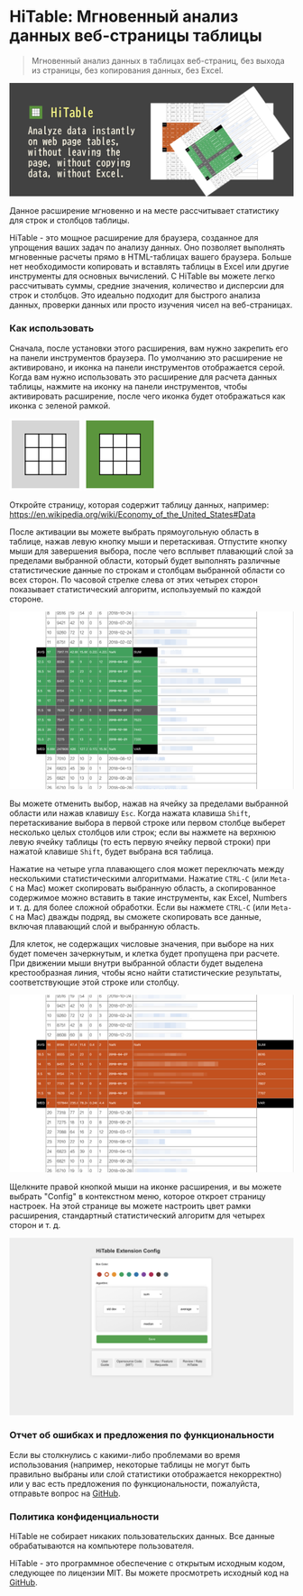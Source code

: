 HiTable: Мгновенный анализ данных веб-страницы таблицы
===

> Мгновенный анализ данных в таблицах веб-страниц, без выхода из страницы, без копирования данных, без Excel.

![](assets/tile-1.png)

Данное расширение мгновенно и на месте рассчитывает статистику для строк и столбцов таблицы.

HiTable - это мощное расширение для браузера, созданное для упрощения ваших задач по анализу данных. Оно позволяет выполнять мгновенные расчеты прямо в HTML-таблицах вашего браузера. Больше нет необходимости копировать и вставлять таблицы в Excel или другие инструменты для основных вычислений. С HiTable вы можете легко рассчитывать суммы, средние значения, количество и дисперсии для строк и столбцов. Это идеально подходит для быстрого анализа данных, проверки данных или просто изучения чисел на веб-страницах.

### Как использовать

Сначала, после установки этого расширения, вам нужно закрепить его на панели инструментов браузера. По умолчанию это расширение не активировано, и иконка на панели инструментов отображается серой. Когда вам нужно использовать это расширение для расчета данных таблицы, нажмите на иконку на панели инструментов, чтобы активировать расширение, после чего иконка будет отображаться как иконка с зеленой рамкой.

![](../src/assets/inactive.png)
![](../src/assets/active.png)

Откройте страницу, которая содержит таблицу данных, например:
https://en.wikipedia.org/wiki/Economy_of_the_United_States#Data

После активации вы можете выбрать прямоугольную область в таблице, нажав левую кнопку мыши и перетаскивая. Отпустите кнопку мыши для завершения выбора, после чего всплывет плавающий слой за пределами выбранной области, который будет выполнять различные статистические данные по строкам и столбцам выбранной области со всех сторон. По часовой стрелке слева от этих четырех сторон показывает статистический алгоритм, используемый по каждой стороне.

![](assets/screenshot-1.png)

Вы можете отменить выбор, нажав на ячейку за пределами выбранной области или нажав клавишу `Esc`. Когда нажата клавиша `Shift`, перетаскивание выбора в первой строке или первом столбце выберет несколько целых столбцов или строк; если вы нажмете на верхнюю левую ячейку таблицы (то есть первую ячейку первой строки) при нажатой клавише `Shift`, будет выбрана вся таблица.

Нажатие на четыре угла плавающего слоя может переключать между несколькими статистическими алгоритмами. Нажатие `CTRL-C` (или `Meta-C` на Mac) может скопировать выбранную область, а скопированное содержимое можно вставить в такие инструменты, как Excel, Numbers и т. д. для более сложной обработки. Если вы нажмете `CTRL-C` (или `Meta-C` на Mac) дважды подряд, вы сможете скопировать все данные, включая плавающий слой и выбранную область.

Для клеток, не содержащих числовые значения, при выборе на них будет помечен зачеркнутым, и клетка будет пропущена при расчете. При движении мыши внутри выбранной области будет выделена крестообразная линия, чтобы ясно найти статистические результаты, соответствующие этой строке или столбцу.

![](assets/screenshot-2.png)

Щелкните правой кнопкой мыши на иконке расширения, и вы можете выбрать "Config" в контекстном меню, которое откроет страницу настроек. На этой странице вы можете настроить цвет рамки расширения, стандартный статистический алгоритм для четырех сторон и т. д.

![](assets/config-en.png)

### Отчет об ошибках и предложения по функциональности

Если вы столкнулись с какими-либо проблемами во время использования (например, некоторые таблицы не могут быть правильно выбраны или слой статистики отображается некорректно) или у вас есть предложения по функциональности, пожалуйста, отправьте вопрос на [GitHub](https://github.com/wxy/HiTable/issues).

### Политика конфиденциальности

HiTable не собирает никаких пользовательских данных. Все данные обрабатываются на компьютере пользователя.

HiTable - это программное обеспечение с открытым исходным кодом, следующее по лицензии MIT. Вы можете просмотреть исходный код на [GitHub](https://github.com/wxy/HiTable).